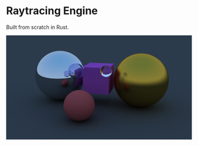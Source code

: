 # Raytracing Engine

Built from scratch in Rust.

![alt text](https://github.com/ojferro/raytracing/blob/master/image.png?raw=true)
